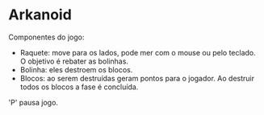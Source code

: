 # Arkanoid

Componentes do jogo:
- Raquete: move para os lados, pode mer com o mouse ou pelo teclado. O objetivo é rebater as bolinhas.
- Bolinha: eles destroem os blocos.
- Blocos: ao serem destruídas geram pontos para o jogador. Ao destruir todos os blocos a fase é concluída.

'P' pausa  jogo. 
